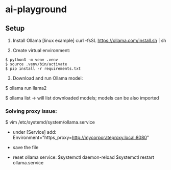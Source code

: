 # ai-playground

## Setup

1. Install Ollama
[linux example]
curl -fsSL https://ollama.com/install.sh | sh

2. Create virtual environment:

```
$ python3 -m venv .venv
$ source .venv/bin/activate
$ pip install -r requirements.txt
```

3. Download and run Ollama model:

$ ollama run llama2

$ ollama list -> will list downloaded models; models can be also imported

### Solving proxy issue:

$ vim /etc/systemd/system/ollama.service

- under [Service] add:
Environment="https_proxy=http://mycorporateproxy.local:8080"

- save the file

- reset ollama service:
$systemctl daemon-reload
$systemctl restart ollama.service
